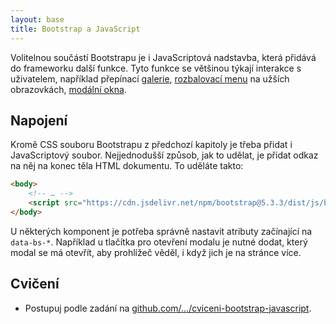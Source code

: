 ```yaml
---
layout: base
title: Bootstrap a JavaScript
---
```


Volitelnou součástí Bootstrapu je i JavaScriptová nadstavba, která přidává do frameworku další funkce. Tyto funkce se většinou týkají interakce s uživatelem, například přepínací [galerie](https://getbootstrap.com/docs/5.3/components/carousel/), [rozbalovací menu](https://getbootstrap.com/docs/5.3/components/navbar/) na užších obrazovkách, [modální okna](https://getbootstrap.com/docs/5.3/components/modal/).

## Napojení

Kromě CSS souboru Bootstrapu z předchozí kapitoly je třeba přidat i JavaScriptový soubor. Nejjednodušší způsob, jak to udělat, je přidat odkaz na něj na konec těla HTML dokumentu. To uděláte takto:

```html
<body>
	<!-- … -->
	<script src="https://cdn.jsdelivr.net/npm/bootstrap@5.3.3/dist/js/bootstrap.bundle.min.js"></script>
</body>
```

U některých komponent je potřeba správně nastavit atributy začínající na `data-bs-*`. Například u tlačítka pro otevření modalu je nutné dodat, který modal se má otevřít, aby prohlížeč věděl, i když jich je na stránce více.

## Cvičení

- Postupuj podle zadání na [github.com/…/cviceni-bootstrap-javascript](https://github.com/Czechitas-podklady-WEB/cviceni-bootstrap-javascript).
